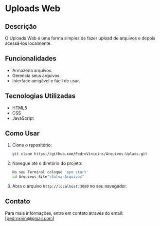 # Uploads Web

## Descrição
O Uploads Web é uma forma simples de fazer upload de arquivos e depois acessá-los localmente.

## Funcionalidades
- Armazena arquivos.
- Gerencia seus arquivos.
- Interface amigável e fácil de usar.

## Tecnologias Utilizadas
- HTML5
- CSS
- JavaScript

## Como Usar
1. Clone o repositório:
    ```sh
    git clone https://github.com/PedroVinicins/Arquivos-Uplads.git
    ```
2. Navegue até o diretório do projeto:
    ```sh
    No seu Terminal coloque 'npm start'
    cd Arquivos-Site"\Salva-Arquivos"
    ```
3. Abra o arquivo `http://localhost:3000` no seu navegador.

## Contato
Para mais informações, entre em contato através do email: [pedrnxvini@gmail.com]

